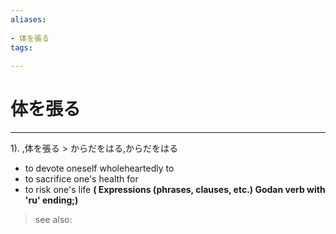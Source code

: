 ```yaml
---
aliases:
    
- 体を張る
tags:
    
---
```


# 体を張る
---
1).
,体を張る > からだをはる,からだをはる

- to devote oneself wholeheartedly to
- to sacrifice one's health for
- to risk one's life
**( Expressions (phrases, clauses, etc.) Godan verb with 'ru' ending;)**
> see also: 
            